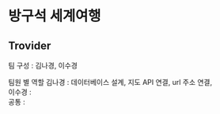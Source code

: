 <h1>방구석 세계여행</h1>
<h2>Trovider</h2>

팀 구성 : 김나경, 이수경

팀원 별 역할
김나경 : 데이터베이스 설계, 지도 API 연결, url 주소 연결,
<br>이수경 : 
<br>공통 : 
